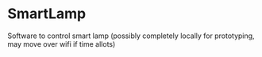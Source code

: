 # SmartLamp
Software to control smart lamp (possibly completely locally for prototyping, may move over wifi if time allots)
